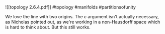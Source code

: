 ![[topology 2.6.4.pdf]] #topology #manifolds #partitionsofunity

We love the line with two origins. The $\varepsilon$ argument isn't actually necessary, as Nicholas pointed out, as we're working in a non-Hausdorff space which is hard to think about. But this still works.